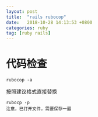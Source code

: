 ```yaml
---
layout: post
title:  "rails rubocop"
date:   2018-10-28 14:13:53 +0800
categories: ruby
tag: [ruby rails]
---
```


# 代码检查
	
	rubocop -a 

按照建议格式直接替换

	rubocp -p
	注意，已打开文件，需要保存一遍
